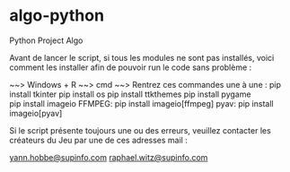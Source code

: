 # algo-python
Python Project Algo

Avant de lancer le script, si tous les modules ne sont pas installés, voici comment les installer afin de pouvoir run le code sans problème : 

~~> Windows + R
~~> cmd
~~> Rentrez ces commandes une à une : 
        pip install tkinter
        pip install os 
        pip install ttkthemes
        pip install pygame     
        pip install imageio
FFMPEG: pip install imageio[ffmpeg]
pyav:   pip install imageio[pyav]

Si le script présente toujours une ou des erreurs, veuillez contacter les créateurs du Jeu par une de ces adresses mail : 

yann.hobbe@supinfo.com
raphael.witz@supinfo.com